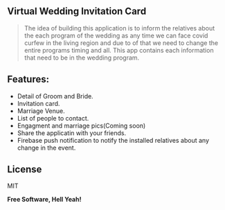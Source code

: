 ## Virtual Wedding Invitation Card

> The idea of building this application is to inform the relatives about the each program of the wedding as any time we can face covid curfew in the living region and due to of 
> that we need to change the entire programs timing and all. This app contains each information that need to be in the wedding program. 

## Features:
- Detail of Groom and Bride. 
- Invitation card. 
- Marriage Venue.
- List of people to contact.
- Engagment and marriage pics(Coming soon)
- Share the applicatin with your friends.
- Firebase push notification to notify the installed relatives about any change in the event.


## License

MIT

**Free Software, Hell Yeah!**

